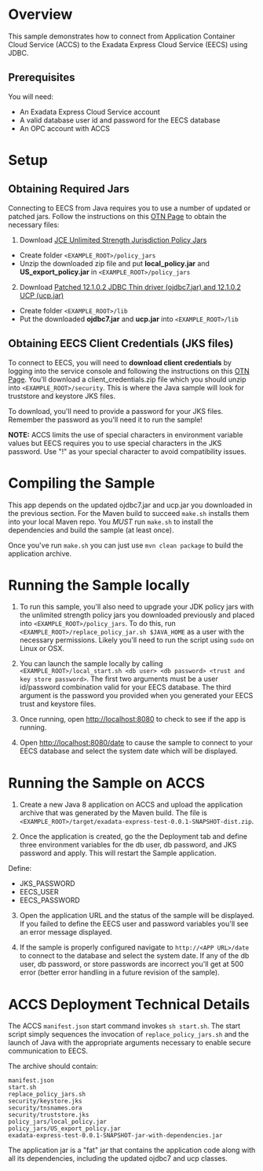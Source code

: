 Overview
========

This sample demonstrates how to connect from Application Container Cloud Service
(ACCS) to the Exadata Express Cloud Service (EECS) using JDBC.

Prerequisites
-------------

You will need:

* An Exadata Express Cloud Service account
* A valid database user id and password for the EECS database
* An OPC account with ACCS

Setup
=====

Obtaining Required Jars
-----------------------

Connecting to EECS from Java requires you to use a number of updated or
patched jars.  Follow the instructions on this [OTN Page](http://www.oracle.com/technetwork/database/application-development/jdbc-eecloud-3089380.html)
to obtain the necessary files:

1.  Download [JCE Unlimited Strength Jurisdiction Policy Jars](http://www.oracle.com/technetwork/java/javase/downloads/jce8-download-2133166.html)

  * Create folder `<EXAMPLE_ROOT>/policy_jars`
  * Unzip the downloaded zip file and put **local_policy.jar** and
    **US_export_policy.jar** in `<EXAMPLE_ROOT>/policy_jars`

2.  Download [Patched 12.1.0.2 JDBC Thin driver (ojdbc7.jar) and 12.1.0.2 UCP (ucp.jar)](http://www.oracle.com/technetwork/database/application-development/jdbc/jdbc-ucp-cloud-3179120.html)

  * Create folder `<EXAMPLE_ROOT>/lib`
  * Put the downloaded **ojdbc7.jar** and **ucp.jar** into `<EXAMPLE_ROOT>/lib`

Obtaining EECS Client Credentials (JKS files)
---------------------------------------------

To connect to EECS, you will need to **download client credentials** by logging into
the service console and following the instructions on this [OTN Page](http://www.oracle.com/technetwork/database/application-development/jdbc-eecloud-3089380.html).
You'll download a client_credentials.zip file which you should unzip into
`<EXAMPLE_ROOT>/security`.  This is where the Java sample will look for truststore
and keystore JKS files.

To download, you'll need to provide a password for your JKS files.  Remember
the password as you'll need it to run the sample!  

**NOTE:** ACCS limits the use of special characters in environment variable
values but EECS requires you to use special characters in the JKS password.
Use "!" as your special character to avoid compatibility issues.


Compiling the Sample
====================

This app depends on the updated ojdbc7.jar and ucp.jar you downloaded in the
previous section.  For the Maven build to succeed `make.sh` installs them into
your local Maven repo.  You *MUST* run `make.sh` to install the dependencies and
build the sample (at least once).

Once you've run `make.sh` you can just use `mvn clean package` to build the
application archive.

Running the Sample locally
==========================

1. To run this sample, you'll also need to upgrade your JDK policy jars with the
unlimited strength policy jars you downloaded previously and placed into
`<EXAMPLE_ROOT>/policy_jars`.  To do this, run `<EXAMPLE_ROOT>/replace_policy_jar.sh $JAVA_HOME` as a
 user with the necessary permissions.  Likely you'll need to run the script
 using `sudo` on Linux or OSX.

2. You can launch the sample locally by calling `<EXAMPLE_ROOT>/local_start.sh <db user>
<db password> <trust and key store password>`.  The first two arguments must be
a user id/password combination valid for your EECS database.  The third argument
is the password you provided when you generated your EECS trust and keystore
files.

3. Once running, open <http://localhost:8080> to check to see if the app is
running.

4. Open <http://localhost:8080/date> to cause the sample to connect to your
EECS database and select the system date which will be displayed.

Running the Sample on ACCS
==========================

1. Create a new Java 8 application on ACCS and upload the application archive
that was generated by the Maven build.  The file is
`<EXAMPLE_ROOT>/target/exadata-express-test-0.0.1-SNAPSHOT-dist.zip`.

2. Once the application is created, go the the Deployment tab and define three
environment variables for the db user, db password, and JKS password and apply.
This will restart the Sample application.

  Define:

  * JKS_PASSWORD
  * EECS_USER
  * EECS_PASSWORD

3. Open the application URL and the status of the sample will be displayed.  If
you failed to define the EECS user and password variables you'll see an error
message displayed.  

4. If the sample is properly configured navigate to `http://<APP URL>/date` to
connect to the database and select the system date. If any of the db user,
db password, or store passwords are incorrect you'll get at 500 error (better
error handling in a future revision of the sample).

ACCS Deployment Technical Details
=================================

The ACCS `manifest.json` start command invokes `sh start.sh`.  The start script
simply sequences the invocation of `replace_policy_jars.sh` and the launch of
Java with the appropriate arguments necessary to enable secure communication to
EECS.

The archive should contain:

    manifest.json       
    start.sh  
    replace_policy_jars.sh
    security/keystore.jks  
    security/tnsnames.ora  
    security/truststore.jks          
    policy_jars/local_policy.jar  
    policy_jars/US_export_policy.jar       
    exadata-express-test-0.0.1-SNAPSHOT-jar-with-dependencies.jar

The application jar is a "fat" jar that contains the application code along with
all its dependencies, including the updated ojdbc7 and ucp classes.  
